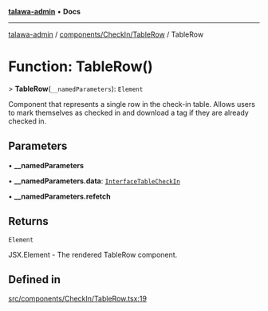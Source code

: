 [**talawa-admin**](../../../../README.md) • **Docs**

***

[talawa-admin](../../../../modules.md) / [components/CheckIn/TableRow](../README.md) / TableRow

# Function: TableRow()

\> **TableRow**(`__namedParameters`): `Element`

Component that represents a single row in the check-in table.
Allows users to mark themselves as checked in and download a tag if they are already checked in.

## Parameters

• **\_\_namedParameters**

• **\_\_namedParameters.data**: [`InterfaceTableCheckIn`](../../types/interfaces/InterfaceTableCheckIn.md)

• **\_\_namedParameters.refetch**

## Returns

`Element`

JSX.Element - The rendered TableRow component.

## Defined in

[src/components/CheckIn/TableRow.tsx:19](https://github.com/PalisadoesFoundation/talawa-admin/blob/3f6b41a67c6932f4c0bce6ffb822d4ef12ede8c8/src/components/CheckIn/TableRow.tsx#L19)
